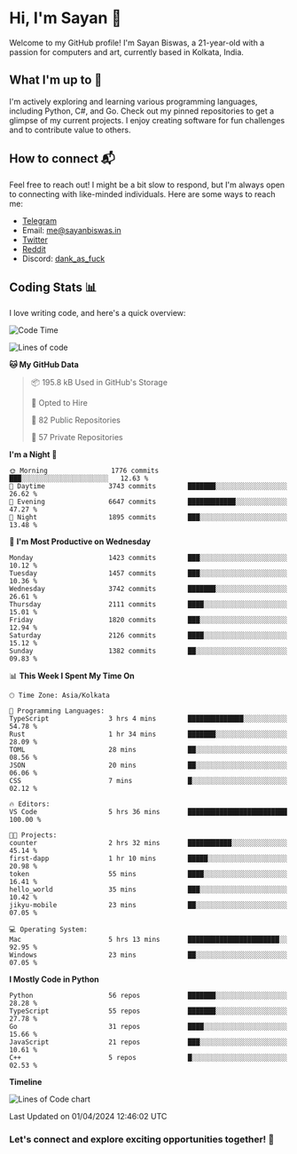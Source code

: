# Hi, I'm Sayan 👋

Welcome to my GitHub profile! I'm Sayan Biswas, a 21-year-old with a passion for computers and art, currently based in Kolkata, India.

## What I'm up to 🚀

I'm actively exploring and learning various programming languages, including Python, C#, and Go. Check out my pinned repositories to get a glimpse of my current projects. I enjoy creating software for fun challenges and to contribute value to others.

## How to connect 📬

Feel free to reach out! I might be a bit slow to respond, but I'm always open to connecting with like-minded individuals. Here are some ways to reach me:

- [Telegram](https://t.me/dank_as_fuck)
- Email: [me@sayanbiswas.in](mailto:me@sayanbiswas.in)
- [Twitter](https://twitter.com/TheDankDel)
- [Reddit](https://www.reddit.com/user/dank_as_fuck_/)
- Discord: [dank_as_fuck](https://discordapp.com/users/506536929152466945)

## Coding Stats 📊

I love writing code, and here's a quick overview:

<!--START_SECTION:waka-->
![Code Time](http://img.shields.io/badge/Code%20Time-1%2C581%20hrs%2022%20mins-blue)

![Lines of code](https://img.shields.io/badge/From%20Hello%20World%20I%27ve%20Written-7.8%20million%20lines%20of%20code-blue)

**🐱 My GitHub Data** 

> 📦 195.8 kB Used in GitHub's Storage 
 > 
> 💼 Opted to Hire
 > 
> 📜 82 Public Repositories 
 > 
> 🔑 57 Private Repositories 
 > 
**I'm a Night 🦉** 

```text
🌞 Morning                1776 commits        ███░░░░░░░░░░░░░░░░░░░░░░   12.63 % 
🌆 Daytime                3743 commits        ███████░░░░░░░░░░░░░░░░░░   26.62 % 
🌃 Evening                6647 commits        ████████████░░░░░░░░░░░░░   47.27 % 
🌙 Night                  1895 commits        ███░░░░░░░░░░░░░░░░░░░░░░   13.48 % 
```
📅 **I'm Most Productive on Wednesday** 

```text
Monday                   1423 commits        ███░░░░░░░░░░░░░░░░░░░░░░   10.12 % 
Tuesday                  1457 commits        ███░░░░░░░░░░░░░░░░░░░░░░   10.36 % 
Wednesday                3742 commits        ███████░░░░░░░░░░░░░░░░░░   26.61 % 
Thursday                 2111 commits        ████░░░░░░░░░░░░░░░░░░░░░   15.01 % 
Friday                   1820 commits        ███░░░░░░░░░░░░░░░░░░░░░░   12.94 % 
Saturday                 2126 commits        ████░░░░░░░░░░░░░░░░░░░░░   15.12 % 
Sunday                   1382 commits        ██░░░░░░░░░░░░░░░░░░░░░░░   09.83 % 
```


📊 **This Week I Spent My Time On** 

```text
🕑︎ Time Zone: Asia/Kolkata

💬 Programming Languages: 
TypeScript               3 hrs 4 mins        ██████████████░░░░░░░░░░░   54.78 % 
Rust                     1 hr 34 mins        ███████░░░░░░░░░░░░░░░░░░   28.09 % 
TOML                     28 mins             ██░░░░░░░░░░░░░░░░░░░░░░░   08.56 % 
JSON                     20 mins             ██░░░░░░░░░░░░░░░░░░░░░░░   06.06 % 
CSS                      7 mins              █░░░░░░░░░░░░░░░░░░░░░░░░   02.12 % 

🔥 Editors: 
VS Code                  5 hrs 36 mins       █████████████████████████   100.00 % 

🐱‍💻 Projects: 
counter                  2 hrs 32 mins       ███████████░░░░░░░░░░░░░░   45.14 % 
first-dapp               1 hr 10 mins        █████░░░░░░░░░░░░░░░░░░░░   20.98 % 
token                    55 mins             ████░░░░░░░░░░░░░░░░░░░░░   16.41 % 
hello_world              35 mins             ███░░░░░░░░░░░░░░░░░░░░░░   10.42 % 
jikyu-mobile             23 mins             ██░░░░░░░░░░░░░░░░░░░░░░░   07.05 % 

💻 Operating System: 
Mac                      5 hrs 13 mins       ███████████████████████░░   92.95 % 
Windows                  23 mins             ██░░░░░░░░░░░░░░░░░░░░░░░   07.05 % 
```

**I Mostly Code in Python** 

```text
Python                   56 repos            ███████░░░░░░░░░░░░░░░░░░   28.28 % 
TypeScript               55 repos            ███████░░░░░░░░░░░░░░░░░░   27.78 % 
Go                       31 repos            ████░░░░░░░░░░░░░░░░░░░░░   15.66 % 
JavaScript               21 repos            ███░░░░░░░░░░░░░░░░░░░░░░   10.61 % 
C++                      5 repos             █░░░░░░░░░░░░░░░░░░░░░░░░   02.53 % 
```



**Timeline**

![Lines of Code chart](https://raw.githubusercontent.com/Dank-del/Dank-del/main/assets/bar_graph.png)


 Last Updated on 01/04/2024 12:46:02 UTC
<!--END_SECTION:waka-->

### Let's connect and explore exciting opportunities together! 🚀

